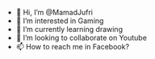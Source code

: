 - 👋 Hi, I’m @MamadJufri
- 👀 I’m interested in Gaming
- 🌱 I’m currently learning drawing
- 💞️ I’m looking to collaborate on Youtube
- 📫 How to reach me in Facebook?

<!---
MamadJufri/MamadJufri is a ✨ special ✨ repository because its `README.md` (this file) appears on your GitHub profile.
You can click the Preview link to take a look at your changes.
--->

